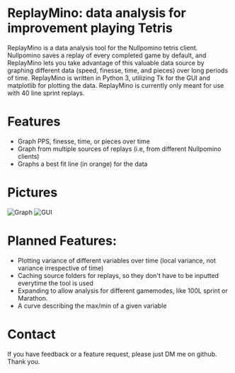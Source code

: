 # ReplayMino: data analysis for improvement playing Tetris
ReplayMino is a data analysis tool for the Nullpomino tetris client. Nullpomino saves a replay of every completed game by default, and ReplayMino lets you take advantage of this valuable data source by graphing different data (speed, finesse, time, and pieces) over long periods of time.
ReplayMino is written in Python 3, utilizing Tk for the GUI and matplotlib for plotting the data.
ReplayMino is currently only meant for use with 40 line sprint replays.

# Features

* Graph PPS, finesse, time, or pieces over time
* Graph from multiple sources of replays (i.e, from different Nullpomino clients)
* Graphs a best fit line (in orange) for the data

# Pictures

![Graph](https://github.com/JordanLozinski/ReplayMino/raw/master/demo/graph.png) ![GUI](https://github.com/JordanLozinski/ReplayMino/raw/master/demo/gui.png)

# Planned Features:

* Plotting variance of different variables over time (local variance, not variance irrespective of time)
* Caching source folders for replays, so they don't have to be inputted everytime the tool is used
* Expanding to allow analysis for different gamemodes, like 100L sprint or Marathon.
* A curve describing the max/min of a given variable

# Contact

If you have feedback or a feature request, please just DM me on github. Thank you.
